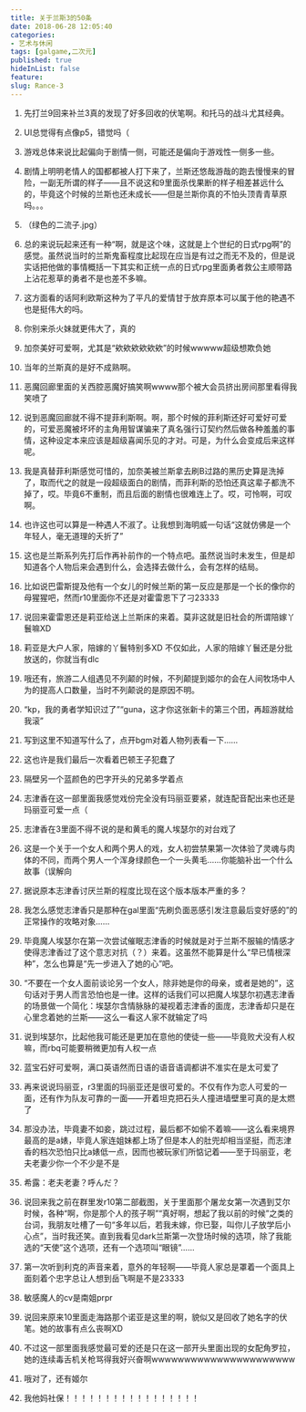 ```yaml
---
title: 关于兰斯3的50条
date: 2018-06-28 12:05:40
categories:
- 艺术与休闲
tags: [galgame,二次元]
published: true
hideInList: false
feature: 
slug: Rance-3
---
```

1. 先打兰9回来补兰3真的发现了好多回收的伏笔啊。和托马的战斗尤其经典。


2. UI总觉得有点像p5，错觉吗（


3. 游戏总体来说比起偏向于剧情一侧，可能还是偏向于游戏性一侧多一些。


4. 剧情上明明老情人的国都都被人打下来了，兰斯还悠哉游哉的跑去慢慢来的冒险，一副无所谓的样子——且不说这和9里面杀伐果断的样子相差甚远什么的，毕竟这个时候的兰斯也还未成长——但是兰斯你真的不怕头顶青青草原吗。。。


5. （绿色的二流子.jpg）


6. 总的来说玩起来还有一种“啊，就是这个味，这就是上个世纪的日式rpg啊”的感觉。虽然说当时的兰斯鬼畜程度比起现在应当是有过之而无不及的，但是说实话把他做的事情概括一下其实和正统一点的日式rpg里面勇者救公主顺带路上沾花惹草的勇者不是也差不多嘛。


7. 这方面看的话阿利欧斯这种为了平凡的爱情甘于放弃原本可以属于他的艳遇不也是挺伟大的吗。


8. 你别来杀火妹就更伟大了，真的


9. 加奈美好可爱啊，尤其是“欸欸欸欸欸欸”的时候wwwww超级想欺负她


10. 当年的兰斯真的是好不成熟啊。


11. 恶魔回廊里面的关西腔恶魔好搞笑啊wwww那个被大会员挤出房间那里看得我笑喷了


12. 说到恶魔回廊就不得不提菲利斯啊。啊，那个时候的菲利斯还好可爱好可爱的，可爱恶魔被坏坏的主角用智谋骗来了真名强行订契约然后做各种羞羞的事情，这种设定本来应该是超级喜闻乐见的才对。可是，为什么会变成后来这样呢。


13. 我是真替菲利斯感觉可惜的，加奈美被兰斯拿去刷B过路的黑历史算是洗掉了，取而代之的就是一段超级面白的剧情，而菲利斯的恐怕还真这辈子都洗不掉了，哎。毕竟6不重制，而且后面的剧情也很难连上了。哎，可怜啊，可叹啊。


14. 也许这也可以算是一种遇人不淑了。让我想到海明威一句话“这就仿佛是一个年轻人，毫无道理的夭折了”


15. 这也是兰斯系列先打后作再补前作的一个特点吧。虽然说当时未发生，但是却知道各个人物后来会遇到什么，会选择去做什么，会有怎样的结局。


16. 比如说巴雷斯提及他有一个女儿的时候兰斯的第一反应是那是一个长的像你的母猩猩吧，然而r10里面你不还是对霍雷恩下了刁23333


17. 说回来霍雷恩还是莉亚给送上兰斯床的来着。莫非这就是旧社会的所谓陪嫁丫鬟嘛XD


18. 莉亚是大户人家，陪嫁的丫鬟特别多XD 不仅如此，人家的陪嫁丫鬟还是分批放送的，你就当有dlc


19. 哦还有，旅游二人组遇见不列颠的时候，不列颠提到姬尔的会在人间牧场中人为的提高人口数量，当时不列颠说的是原因不明。


20. “kp，我的勇者学知识过了”“guna，这才你这张新卡的第三个团，再超游就给我滚”


21. 写到这里不知道写什么了，点开bgm对着人物列表看一下……


22. 这也许是我们最后一次看着巴顿王子犯蠢了


23. 隔壁另一个蓝颜色的巴字开头的兄弟多学着点


24. 志津香在这一部里面我感觉戏份完全没有玛丽亚要紧，就连配音配出来也还是玛丽亚可爱一点（


25. 志津香在3里面不得不说的是和黄毛的魔人埃瑟尔的对台戏了


26. 这是一个关于一个女人和两个男人的戏，女人初尝禁果第一次体验了灵魂与肉体的不同，而两个男人一个浑身绿颜色一个一头黄毛……你能脑补出一个什么故事（误解向


27. 据说原本志津香讨厌兰斯的程度比现在这个版本版本严重的多？


28. 我怎么感觉志津香只是那种在gal里面“先刷负面恶感引发注意最后变好感的”的正常操作的攻略对象……


29. 毕竟魔人埃瑟尔在第一次尝试催眠志津香的时候就是对于兰斯不服输的情感才使得志津香过了这个意志对抗（？）来着。这虽然不能算是什么“早已情根深种”，怎么也算是“先一步进入了她的心”吧。


30. “不要在一个女人面前谈论另一个女人，除非她是你的母亲，或者是她的”，这句话对于男人而言恐怕也是一律。这样的话我们可以把魔人埃瑟尔初遇志津香的场景做一个简化：埃瑟尔含情脉脉的凝视着志津香的面庞，志津香却只是在心里念着她的兰斯——这么一看这人家不就输定了吗


31. 说到埃瑟尔，比起他我可能还是更加在意他的使徒一些——毕竟败犬没有人权嘛，而rbq可能要稍微更加有人权一点


32. 蓝宝石好可爱啊，满口英语然而日语的语音语调都讲不准实在是太可爱了


33. 再来说说玛丽亚，r3里面的玛丽亚还是很可爱的。不仅有作为恋人可爱的一面，还有作为队友可靠的一面——开着坦克把石头人撞进墙壁里可真的是太燃了


34. 那没办法，毕竟妻不如妾，跳过过程，最后都不如偷不着嘛——这么看来境界最高的是a婊，毕竟人家连姐妹都上场了但是本人的肚兜却相当坚挺，而志津香的档次恐怕只比a婊低一点，因而也被玩家们所惦记着——至于玛丽亚，老夫老妻少你一个不少是不是


35. 希露：老夫老妻？呼んだ？


36. 说回来我之前在群里发r10第二部截图，关于里面那个屠龙女第一次遇到艾尔时候，各种“啊，你是那个人的孩子啊”“真好啊，想起了我以前的时候”之类的台词，我朋友吐槽了一句“多年以后，若我未嫁，你已娶，叫你儿子放学后小心点”，当时我还笑。直到我看见dark兰斯第一次登场时候的选项，除了我能选的“天使”这个选项，还有一个选项叫“眼镜”……


37. 第一次听到利克的声音来着，意外的年轻啊——毕竟人家总是罩着一个面具上面刻着个忠字总让人想到岳飞啊是不是23333


38. 敏感魔人的cv是南姐prpr


39. 说回来原来10里面走海路那个诺亚是这里的啊，貌似又是回收了她名字的伏笔。她的故事有点么丧啊XD


40. 不过这一部里面我感觉最可爱的还是只在这一部开头里面出现的女配角罗拉，她的连续毒舌机关枪骂得我好兴奋啊wwwwwwwwwwwwwwwwwwwwww


41. 哦对了，还有姬尔


42. 我他妈社保！！！！！！！！！！！！！！！！！
